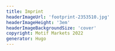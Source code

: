 ```yaml
---
title: Imprint
headerImageUrl: 'footprint-2353510.jpg'
headerImageHeight: '3em'
headerImageBackgroundSize: 'cover'
copyright: Motif Markets 2022
generator: Hugo
---
```

